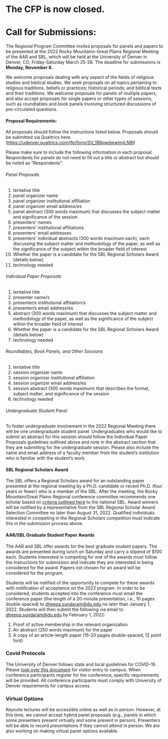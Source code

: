 # The CFP is now closed.

# Call for Submissions:
The Regional Program Committee invites proposals for panels and papers to be presented at the 2022 Rocky Mountains-Great Plains Regional Meeting of the AAR and SBL, which will be held at the University of Denver in Denver, CO, Friday-Saturday March 25-26. The deadline for submissions is **Monday, November 8.**

We welcome proposals dealing with any aspect of the fields of religious studies and biblical studies. We seek proposals on all topics pertaining to religious traditions, beliefs or practices; historical periods; and biblical texts and their traditions. We welcome proposals for panels of multiple papers, and also accept proposals for single papers or other types of sessions, such as roundtables and book panels involving structured discussions of pre-circulated questions.

#### Proposal Requirements:
All proposals should follow the instructions listed below. Proposals should be submitted via Qualtrics here.(https://udenver.qualtrics.com/jfe/form/SV_1B8pwdwwImjLN9I)

Please make sure to include the following information in each proposal. Respondents for panels do not need to fill out a title or abstract but should be noted as “Respondents”.

###### Panel Proposals
1) tentative title
2) panel organizer name
3) panel organizer institutional affiliation
4) panel organizer email address/es
5) panel abstract (300 words maximum) that discusses the subject matter and significance of the session
6) presenters’ names
7) presenters’ institutional affiliations
8) presenters’ email addresses
9) presenters’ individual abstracts (300 words maximum each), each discussing the subject matter and methodology of the paper, as well as the significance of the subject within the broader field of interest
10) Whether the paper is a candidate for the SBL Regional Scholars Award (details below)
11) technology needed

###### Individual Paper Proposals
1) tentative title
2) presenter name/s
3) presenter/s institutional affiliation/s
4) presenter/s email address/es
5) abstract (300 words maximum) that discusses the subject matter and methodology of the paper, as well as the significance of the subject within the broader field of interest
6) Whether the paper is a candidate for the SBL Regional Scholars Award (details below)
7) technology needed

###### Roundtables, Book Panels, and Other Sessions
1) tentative title
2) session organizer name
3) session organizer institutional affiliation
4) session organizer email address/es
5) session abstract (300 words maximum) that describes the format, subject matter, and significance of the session
6) technology needed

###### Undergraduate Student Panel
To foster undergraduate involvement in the 2022 Regional Meeting there will be one undergraduate student panel. Undergraduates who would like to submit an abstract for this session should follow the Individual Paper Proposals guidelines outlined above and note in the abstract section that they are submitting for the undergraduate session. Please also include the name and email address of a faculty member from the student’s institution who is familiar with the student’s work.

#### SBL Regional Scholars Award
The SBL offers a Regional Scholars award for an outstanding paper presented at the regional meeting by a Ph.D. candidate or recent Ph.D. (four years or fewer) who is a member of the SBL. After the meeting, the Rocky Mountain/Great Plains Regional conference committee recommends one scholar based on [criteria outlined here](https://www.sbl-site.org/assets/pdfs/Meetings/RSAProgramPolicy2018.pdf) to the national SBL. Award winners will be notified by a representative from the SBL Regional Scholar Award Selection Committee no later than August 31, 2022. Qualified individuals interested in competing in the Regional Scholars competition must indicate this in the submission process above.

#### AAR/SBL Graduate Student Paper Awards
The AAR and SBL offer awards for the best graduate student papers. The awards are presented during lunch on Saturday and carry a stipend of $100 each. Students interested in competing for one of the awards must follow the instructions for submission and indicate they are interested in being considered for the award. Papers not chosen for an award will be considered for the program.

Students will be notified of the opportunity to compete for these awards with notification of acceptance on the 2022 program. In order to be considered, students accepted into the conference must email the conference paper (the length of a 20-minute presentation, i.e., 10 pages double-spaced) to [dheepa.sundaram@du.edu](mailto:dheepa.sundaram@du.edu) no later than January 1, 2022. Students will then submit the following via email to [dheepa.sundaram@du.edu](mailto:dheepa.sundaram@du.edu) by February 1, 2022:

1) Proof of active membership in the relevant organization
2) An abstract (250 words maximum) for the paper
3) A copy of an article-length paper (15-20 pages double-spaced, 12 point font)

### Covid Protocols
The University of Denver follows state and local guidelines for COVID-19. Please [look over this document](https://www.du.edu/sites/default/files/2021-08/DU%20COVID%20Protocol%20Visitors_%208_12_2021.pdf) for visitor entry to campus. When conference participants register for the conference, specific requirements will be provided. All conference participants must comply with University of Denver requirements for campus access.

### Virtual Options
Keynote lectures will be accessible online as well as in person. However, at this time, we cannot accept hybrid panel proposals (e.g., panels in which some presenters present virtually and some present in person). Presenters will be able to record presentations if they cannot attend in person. We are also working on making virtual panel options available.
